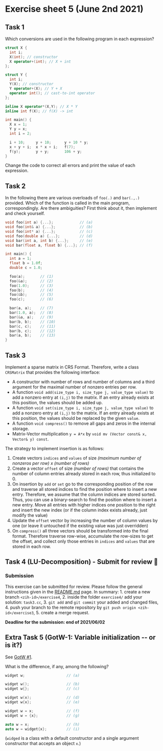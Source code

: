 # Exercise sheet 5 (June 2nd 2021)

## Task 1
Which conversions are used in the following program in each expression?
```c++
struct X {
  int i;
  X(int); // constructor
  X operator+(int); // X + int
};

struct Y {
  int i;
  Y(X); // constructor
  Y operator+(X); // Y + X
  operator int(); // cast-to-int operator
};

inline X operator*(X,Y); // X * Y
inline int f(X); // f(X) -> int

int main() {
  X x = 1;
  Y y = x;
  int i = 2;

  i + 10;     y + 10;      y + 10 * y;
  x + y + i;  x * x + i;   f(7);
  f(y);       y + y;       106 + y;
}
```
Change the code to correct all errors and print the value of each expression.

## Task 2

In the following there are various overloads of `foo(.)` and `bar(.,.)` provided. Which of the function is called in the
main program, correspondingly. Are there ambiguities? First think about it, then implement and check yourself.
```c++
void foo(int a) {...};            // (a)
void foo(int& a) {...};           // (b)
void foo(int* a) {...};           // (c)
void foo(double a) {...};         // (d)
void bar(int a, int b) {...};     // (e)
void bar(float a, float b) {...}; // (f)

int main() {
  int a = 1;
  float b = 1.0f;
  double c = 1.0;

  foo(a);       // (1)
  foo(&a);      // (2)
  foo(1.0);     // (3)
  foo(b);       // (4)
  foo(&b);      // (5)
  foo(c);       // (6)

  bar(a, a);    // (7)
  bar(1.0, a);  // (8)
  bar(&a, a);   // (9)
  bar(b, b);    // (10)
  bar(c, c);    // (11)
  bar(b, c);    // (12)
  bar(a, b);    // (13)
}
```

## Task 3

Implement a sparse matrix in CRS Format. Therefore, write a class `CRSMatrix` that provides the following
interface:

- A constructor with number of rows and number of columns and a third argument for the maximal
  number of nonzero entries per row.
- A function `void add(size_type i, size_type j, value_type value)` to add a nonzero entry at `(i,j)` to
  the matrix. If an entry already exists at this position, the values should be added up.
- A function `void set(size_type i, size_type j, value_type value)` to add a nonzero entry at `(i,j)` to
  the matrix. If an entry already exists at this position, the values should be replaced by the given `value`.
- A function `void compress()` to remove all gaps and zeros in the internal storage.
- Matrix-Vector multiplication `y = A*x` by `void mv (Vector const& x, Vector& y) const`.

The strategy to implement insertion is as follows:

1. Create vectors `indices` and `values` of size *(maximum number of nonzeros per row) x (number of rows)*
2. Create a vector `offset` of size *(number of rows)* that contains the number of column entries already stored in each row, thus initialized to 0.
3. On insertion by `add` or `set` go to the corresponding position of the row and traverse all stored
   indices to find the position where to insert a new entry. Therefore, we assume that the column indices
   are stored sorted. Thus, you can use a binary-search to find the position where to insert a new entry.
   Move all entries with higher indices one position to the right and insert the new index (or if the
   column index exists already, just modify the value)
4. Update the `offset` vector by increasing the number of column values by one (or leave it untouched if the
   existing value was just overridden)
5. On `compress()` all three vectors should be transformed into the final format. Therefore traverse
   row-wise, accumulate the row-sizes to get the offset, and collect only those entries in `indices` and `values`
   that are stored in each row.





## Task 4 (LU-Decomposition) - Submit for review :pencil:

### Submission
This exercise can be submitted for review. Please follow the general instructions given in the [README.md](/README.md)
page. In summary: 1. create a new branch `<zih-id>/exercise4`, 2. inside the folder `exercise4/` add
your solution: `task3.cc`, 3. `git add` and `git commit` your added and changed files, 4. push your
branch to the remote repository by `git push origin <zih-id>/exercise3`, 5. create a merge request.

**Deadline for the submission: end of 2021/06/02**


## Extra Task 5 (GotW-1: Variable initialization -- or is it?)
See [GotW #1](https://herbsutter.com/2013/05/09/gotw-1-solution/).

What is the difference, if any, among the following?
```c++
widget w;                   // (a)

widget w();                 // (b)
widget w{};                 // (c)

widget w(x);                // (d)
widget w{x};                // (e)

widget w = x;               // (f)
widget w = {x};             // (g)

auto w = x;                 // (h)
auto w = widget{x};         // (i)
```
(`widged` is a class with a default constructor and a single argument constructor that accepts an object `x`.)

